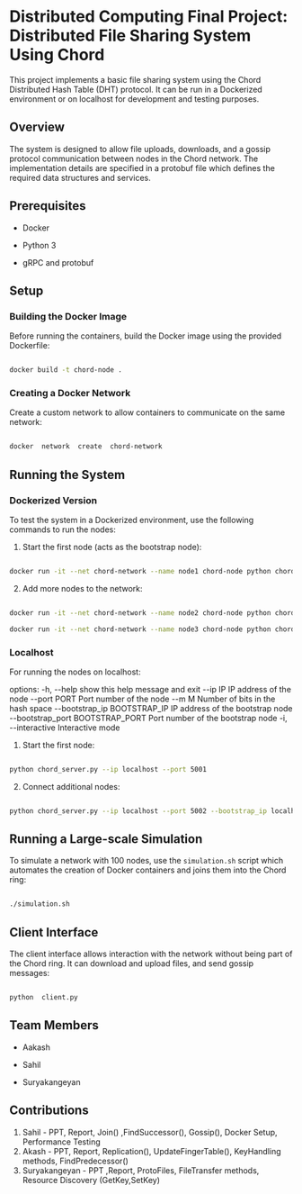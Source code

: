# Distributed Computing Final Project: Distributed File Sharing System Using Chord

  

This project implements a basic file sharing system using the Chord Distributed Hash Table (DHT) protocol. It can be run in a Dockerized environment or on localhost for development and testing purposes.

  

## Overview

  

The system is designed to allow file uploads, downloads, and a gossip protocol communication between nodes in the Chord network. The implementation details are specified in a protobuf file which defines the required data structures and services.

  

## Prerequisites

  

- Docker

- Python 3

- gRPC and protobuf

  

## Setup

  

### Building the Docker Image

  

Before running the containers, build the Docker image using the provided Dockerfile:

  

```bash

docker build -t chord-node .

```

  

### Creating a Docker Network

  

Create a custom network to allow containers to communicate on the same network:

  

```bash

docker  network  create  chord-network

```

  

## Running the System

  

### Dockerized Version

  

To test the system in a Dockerized environment, use the following commands to run the nodes:

  

1. Start the first node (acts as the bootstrap node):

```bash

docker run -it --net chord-network --name node1 chord-node python chord_server.py --ip node1 --port 50051 -i

```

  

2. Add more nodes to the network:

```bash

docker run -it --net chord-network --name node2 chord-node python chord_server.py --ip node2 --port 50051 --bootstrap_ip node1 --bootstrap_port 50051 -i

docker run -it --net chord-network --name node3 chord-node python chord_server.py --ip node3 --port 50051 --bootstrap_ip node1 --bootstrap_port 50051 -i

```

  

### Localhost

  

For running the nodes on localhost:

options:
  -h, --help            show this help message and exit
  --ip IP               IP address of the node
  --port PORT           Port number of the node
  --m M                 Number of bits in the hash space
  --bootstrap_ip BOOTSTRAP_IP
                        IP address of the bootstrap node
  --bootstrap_port BOOTSTRAP_PORT
                        Port number of the bootstrap node
  -i, --interactive     Interactive mode

1. Start the first node:

```bash

python chord_server.py --ip localhost --port 5001

```

  

2. Connect additional nodes:

```bash

python chord_server.py --ip localhost --port 5002 --bootstrap_ip localhost --bootstrap_port 5001

```

  

## Running a Large-scale Simulation

  

To simulate a network with 100 nodes, use the `simulation.sh` script which automates the creation of Docker containers and joins them into the Chord ring:

  

```bash

./simulation.sh

```

  

## Client Interface

  

The client interface allows interaction with the network without being part of the Chord ring. It can download and upload files, and send gossip messages:

  

```bash

python  client.py

```

  

## Team Members

  

- Aakash

- Sahil

- Suryakangeyan

  

## Contributions

   1. Sahil - PPT, Report, Join() ,FindSuccessor(), Gossip(), Docker Setup, Performance Testing
   2. Akash - PPT, Report, Replication(), UpdateFingerTable(), KeyHandling methods, FindPredecessor() 
   3. Suryakangeyan - PPT ,Report, ProtoFiles, FileTransfer methods, Resource Discovery (GetKey,SetKey)


```
